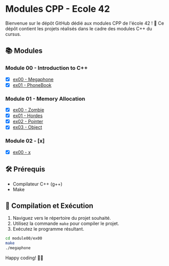 # Modules CPP - Ecole 42

Bienvenue sur le dépôt GitHub dédié aux modules CPP de l'école 42 ! 🚀 Ce dépôt contient les projets réalisés dans le cadre des modules C++ du cursus.

## 📚 Modules

### Module 00 - Introduction to C++

- [x] [ex00 - Megaphone](./Module00/ex00)
- [x] [ex01 - PhoneBook](./Module00/ex01)

### Module 01 - Memory Allocation

- [x] [ex00 - Zombie](./Module01/ex00)
- [x] [ex01 - Hordes](./Module01/ex01)
- [x] [ex02 - Pointer](./Module01/ex02)
- [x] [ex03 - Object](./Module01/ex03) 

### Module 02 - [x]

- [x] [ex00 - x](./Module02/ex00)

## 🛠️ Prérequis

- Compilateur C++ (g++)
- Make

## 🚀 Compilation et Exécution

1. Naviguez vers le répertoire du projet souhaité.
2. Utilisez la commande `make` pour compiler le projet.
3. Exécutez le programme résultant.

```bash
cd module00/ex00
make
./megaphone
```
Happy coding! 🚀✨
